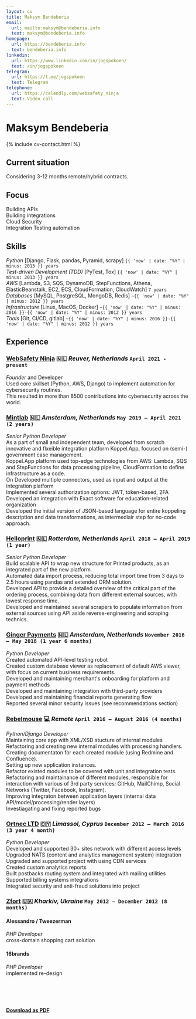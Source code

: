 ```yaml
---
layout: cv
title: Maksym Bendeberia
email:
  url: mailto:maksym@bendeberia.info
  text: maksym@bendeberia.info
homepage:
  url: https://bendeberia.info
  text: bendeberia.info
linkedin:
  url: https://www.linkedin.com/in/jogspokoen/
  text: /in/jogspokoen
telegram:
  url: https://t.me/jogspokoen
  text: Telegram
telephone:
  url: https://calendly.com/websafety_ninja
  text: Video call
---
```


# Maksym Bendeberia

<!--
include contact information from the front matter
Supported arguments:
    - homepage: url, text
    - phone
    - email
-->

{% include cv-contact.html %}

## Current situation
Considering 3-12 months remote/hybrid contracts.<br>

## Focus
Building APIs<br>
Building integrations<br>
Cloud Security <br>
Integration Testing automation<br>

## Skills
_Python_ [Django, Flask, pandas, Pyramid, scrapy] `{{ 'now' | date: "%Y" | minus: 2013 }} years` <br>
_Test-driven Development (TDD)_ [PyTest, Tox] `{{ 'now' | date: "%Y" | minus: 2013 }} years` <br>
_AWS_ [Lambda, S3, SQS, DynamoDB, StepFunctions, Athena, ElasticBeanstalk, EC2, ECS, CloudFormation, CloudWatch] `7 years` <br>
_Databases_ [MySQL, PostgreSQL, MongoDB, Redis] `~{{ 'now' | date: "%Y" | minus: 2012 }} years` <br>
_Infrastructure_ [Linux, MacOS, Docker] `~{{ 'now' | date: "%Y" | minus: 2016 }}-{{ 'now' | date: "%Y" | minus: 2012 }} years` <br>
_Tools_ [Git, CI/CD, gitlab] `~{{ 'now' | date: "%Y" | minus: 2016 }}-{{ 'now' | date: "%Y" | minus: 2012 }} years` <br>

## Experience

### **[WebSafety Ninja](https://websafety.ninja/)** 🇳🇱 _Reuver, Netherlands_ `April 2021 - present`

_Founder_ and Developer<br>
Used core skillset (Python, AWS, Django) to implement automation for cybersecurity routines.<br>
This resulted in more than 8500 contributions into cybersecurity across the world.

### **[Mintlab](https://xxllnc.nl/)** 🇳🇱 _Amsterdam, Netherlands_ `May 2019 — April 2021  (2 years)`

_Senior Python Developer_<br>
As a part of small and independent team, developed from scratch innovative and flxeible integration platform Koppel.App, focused on (semi-) government case management.<br>
Koppel.App platform used top-edge technologies from AWS: Lambda, SQS and StepFunctions for data processing pipeline, CloudFormation to define infrastructure as a code.<br>
On
Developed multiple connectors, used as input and output at the integration platform<br>
Implemented several authorization options: JWT, token-based, 2FA<br>
Developed an integration with Exact software for education-related organization<br>
Developed the initial version of JSON-based language for entire koppeling description and data transformations, as intermediair step for no-code approach.<br>

### **[Helloprint](https://www.helloprint.com/company/about)** 🇳🇱 _Rotterdam, Netherlands_ `April 2018 — April 2019 (1 year)`

_Senior Python Developer_<br>
Build scalable API to wrap new structure for Printed products, as an integrated part of the new platform.<br>
Automated data import process, reducing total import time from 3 days to 2.5 hours using pandas and extended ORM solution.<br>
Developed API to provide a detailed overview of the critical part of the ordering process, combining data from different external sources, with lowest response time.<br>
Developed and maintained several scrapers to populate information from external sources using API aside reverse-engineering and scraping technics.<br>

### **[Ginger Payments](https://www.gingerpayments.com/)** 🇳🇱 _Amsterdam, Netherlands_ `November 2016 — May 2018 (1 year 6 months)`

_Python Developer_<br>
Created automated API-level testing robot<br>
Created custom database viewer as replacement of default AWS viewer, with focus on current business requirements.<br>
Developed and maintaining merchant's onboarding for platform and payment methods<br>
Developed and maintaining integration with third-party providers<br>
Developed and maintaining financial reports generating flow<br>
Reported several minor security issues (see recommendations section)<br>

### **[Rebelmouse](https://www.rebelmouse.com/)** 💻 _Remote_ `April 2016 — August 2016 (4 months)`

_Python/Django Developer_<br>
Maintaining core app with XML/XSD stucture of internal modules<br>
Refactoring and creating new internal modules with processing handlers.<br>
Creating documentaton for each created module (using Redmine and Confluence).<br>
Setting up new application instances.<br>
Refactor existed modules to be covered with unit and integration tests.<br>
Refactoring and maintainance of different modules, responsible for interaction with various of 3rd party services: GitHub, MailChimp, Social Networks (Twitter, Facebook, Instagram).<br>
Improving integraton between application layers (internal data API/model/processing/render layers)<br>
Investiagating and fixing reported bugs



### **[Ortnec LTD](https://en.ortnec.com/en)** 🇨🇾 _Limassol, Cyprus_ `December 2012 — March 2016 (3 year 4 month)`

_Python Developer_<br>
Developed and supported 30+ sites network with different access levels<br>
Upgraded NATS (content and analytics management system) integration<br>
Upgraded and supported project with using CDN services<br>
Created custom analytics reports<br>
Built postbacks routing system and integrated with mailing utilities<br>
Supported billing systems integrations<br>
Integrated security and anti-fraud solutions into project


### **[Zfort](https://www.zfort.com/)** 🇺🇦 _Kharkiv, Ukraine_  `May 2012 — December 2012 (8 months)`
#### **Alessandro / Tweezerman**

_PHP Developer_<br>
cross-domain shopping cart solution

#### **16brands**

_PHP Developer_<br>
implemented re-design




<!-- ### Footer

Last updated: Mar 2023 -->
<br><br><br>
#### [Download as PDF](https://bendeberia.info/bendeberia_cv.pdf)
